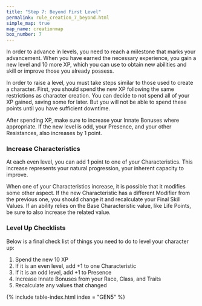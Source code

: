 ```yaml
---
title: "Step 7: Beyond First Level"
permalink: rule_creation_7_beyond.html
simple_map: true
map_name: creationmap
box_number: 7
---
```


In order to advance in levels, you need to reach a milestone that marks your advancement. When you have earned the necessary experience, you gain a new level and 10 more XP, which you can use to obtain new abilities and skill or improve those you already possess.

In order to raise a level, you must take steps similar to those used to create a character. First, you should spend the new XP following the same restrictions as character creation. You can decide to not spend all of your XP gained, saving some for later. But you will not be able to spend these points until you have sufficient downtime.

After spending XP, make sure to increase your Innate Bonuses where appropriate. If the new level is odd, your Presence, and your other Resistances, also increases by 1 point.

### Increase Characteristics
At each even level, you can add 1 point to one of your Characteristics. This increase represents your natural progression, your inherent capacity to improve. 

When one of your Characteristics increase, it is possible that it modifies some other aspect. If the new Characteristic has a different Modifier from the previous one, you should change it and recalculate your Final Skill Values. If an ability relies on the Base Characteristic value, like Life Points, be sure to also increase the related value.

### Level Up Checklists
Below is a final check list of things you need to do to level your character up:
1.	Spend the new 10 XP
2.	If it is an even level, add +1 to one Characteristic
3.	If it is an odd level, add +1 to Presence
4.	Increase Innate Bonuses from your Race, Class, and Traits
5.	Recalculate any values that changed

{% include table-index.html index = "GEN5" %}